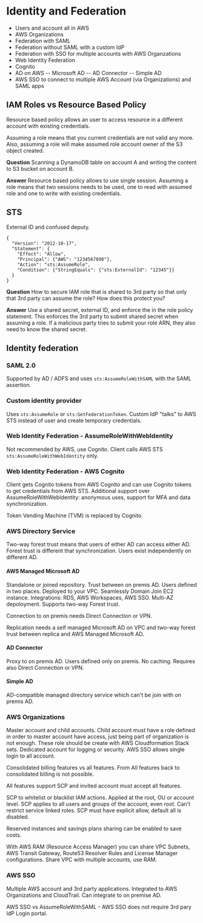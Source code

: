 # Identity and Federation

- Users and account all in AWS
- AWS Organizations
- Federation with SAML
- Federation without SAML with a custom IdP
- Federation with SSO for multiple accounts with AWS Organzations
- Web Identity Federation
- Cognito
- AD on AWS
-- Microsoft AD
-- AD Connector
-- Simple AD
- AWS SSO to connect to multiple AWS Account (via Organizations) and SAML apps

## IAM Roles vs Resource Based Policy

Resource based policy allows an user to access resource in a different account with existing credentials.

Assuming a role means that you current credentials are not valid any more. Also, assuming a role will make assumed role account owner of the S3 object created.

**Question** Scanning a DynamoDB table on account A and writing the content to S3 bucket on account B.

**Answer** Resource based policy allows to use single session. Assuming a role means that two sessions needs to be used, one to read with assumed role and one to write with existing credentials.

## STS

External ID and confused deputy.

```
{
  "Version": "2012-10-17",
  "Statement": {
    "Effect": "Allow",
    "Principal": {"AWS": "1234567890"},
    "Action": "sts:AssumeRole",
    "Condition": {"StringEquals": {"sts:ExternalId": "12345"}}
  }
}
```

**Question** How to secure IAM role that is shared to 3rd party so that only that 3rd party can assume the role? How does this protect you?

**Answer** Use a shared secret, external ID, and enforce the in the role policy statement. This enforces the 3rd party to submit shared secret when assuming a role. If a malicious party tries to submit your role ARN, they also need to know the shared secret.

## Identity federation

### SAML 2.0

Supported by AD / ADFS and uses `sts:AssumeRoleWithSAML` with the SAML assertion.

### Custom identity provider

Uses `sts:AssumeRole` or `sts:GetFederationToken`. Custom IdP "talks" to AWS STS instead of user and create temporary credentials.

### Web Identity Federation - AssumeRoleWithWebIdentity

Not recommended by AWS, use Cognito. Client calls AWS STS `sts:AssumeRoleWithWebIdentity` only.

### Web Identity Federation - AWS Cognito

Client gets Cognito tokens from AWS Cognito and can use Cognito tokens to get credentials from AWS STS. Additional support over AssumeRoleWithWebIdentity: anonymous uses, support for MFA and data synchronization.

Token Vending Machine (TVM) is replaced by Cognito.

### AWS Directory Service

Two-way forest trust means that users of either AD can access either AD. Forest trust is different that synchronization. Users exist independently on different AD.

#### AWS Managed Microsoft AD

Standalone or joined repository. Trust between on premis AD. Users defined in two places. Deployed to your VPC. Seamlessly Domain Join EC2 instance. Integrations: RDS, AWS Workspaces, AWS SSO. Multi-AZ depoloyment. Supports two-way Forest trust.

Connection to on premis needs Direct Connection or VPN.

Replication needs a self managed Microsoft AD on VPC and two-way forest trust between replica and AWS Managed Microsoft AD.

#### AD Connector

Proxy to on premis AD. Users defined only on premis. No caching. Requires also Direct Connection or VPN.

#### Simple AD

AD-compatible managed directory service which can't be join with on premis AD.

### AWS Organizations

Master account and child accounts. Child account must have a role defined in order to master account have access, just being part of organization is not enough. These role should be create with AWS Cloudformation Stack sets. Dedicated account for logging or security. AWS SSO allows single login to all account.

Consolidated billing features vs all features. From All features back to consolidated billing is not possible.

All features support SCP and invited account must accept all features.

SCP to whitelist or blacklist IAM actions. Applied at the root, OU or account level. SCP applies to all users and groups of the account, even root. Can't restrict service linked roles. SCP must have explicit allow, default all is disabled.

Reserved instances and savings plans sharing can be enabled to save costs.

With AWS RAM (Resource Access Manager) you can share VPC Subnets, AWS Transit Gateway, Route53 Resolver Rules and License Manager configurations. Share VPC with multiple accounts, use RAM.

### AWS SSO

Multiple AWS account and 3rd party applications. Integrated to AWS Organizations and CloudTrail. Can integrate to on premise AD.

AWS SSO vs AssumeRoleWithSAML - AWS SSO does not require 3rd pary IdP Login portal.
